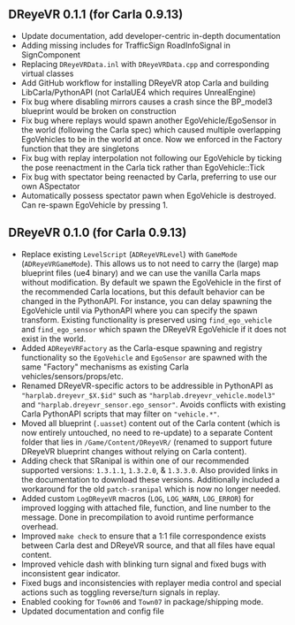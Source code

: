 ## DReyeVR 0.1.1 (for Carla 0.9.13)
- Update documentation, add developer-centric in-depth documentation
- Adding missing includes for TrafficSign RoadInfoSignal in SignComponent
- Replacing `DReyeVRData.inl` with `DReyeVRData.cpp` and corresponding virtual classes
- Add GitHub workflow for installing DReyeVR atop Carla and building LibCarla/PythonAPI (not CarlaUE4 which requires UnrealEngine)
- Fix bug where disabling mirrors causes a crash since the BP_model3 blueprint would be broken on construction
- Fix bug where replays would spawn another EgoVehicle/EgoSensor in the world (following the Carla spec) which caused multiple overlapping EgoVehicles to be in the world at once. Now we enforced in the Factory function that they are singletons
- Fix bug with replay interpolation not following our EgoVehicle by ticking the pose reenactment in the Carla tick rather than EgoVehicle::Tick
- Fix bug with spectator being reenacted by Carla, preferring to use our own ASpectator
- Automatically possess spectator pawn when EgoVehicle is destroyed. Can re-spawn EgoVehicle by pressing 1. 

## DReyeVR 0.1.0 (for Carla 0.9.13)
- Replace existing `LevelScript` (`ADReyeVRLevel`) with `GameMode` (`ADReyeVRGameMode`). This allows us to not need to carry the (large) map blueprint files (ue4 binary) and we can use the vanilla Carla maps without modification. By default we spawn the EgoVehicle in the first of the recommended Carla locations, but this default behavior can be changed in the PythonAPI. For instance, you can delay spawning the EgoVehicle until via PythonAPI where you can specify the spawn transform. Existing functionality is preserved using `find_ego_vehicle` and `find_ego_sensor` which spawn the DReyeVR EgoVehicle if it does not exist in the world. 
- Added `ADReyeVRFactory` as the Carla-esque spawning and registry functionality so the `EgoVehicle` and `EgoSensor` are spawned with the same "Factory" mechanisms as existing Carla vehicles/sensors/props/etc.
- Renamed DReyeVR-specific actors to be addressible in PythonAPI as `"harplab.dreyevr_$X.$id"` such as `"harplab.dreyevr_vehicle.model3"` and `"harplab.dreyevr_sensor.ego_sensor"`. Avoids conflicts with existing Carla PythonAPI scripts that may filter on `"vehicle.*"`.
- Moved all blueprint (`.uasset`) content out of the Carla content (which is now entirely untouched, no need to re-update) to a separate Content folder that lies in `/Game/Content/DReyeVR/` (renamed to support future DReyeVR blueprint changes without relying on Carla content).
- Adding check that SRanipal is within one of our recommended supported versions: `1.3.1.1`, `1.3.2.0`, & `1.3.3.0`. Also provided links in the documentation to download these versions. Additionally included a workaround for the old `patch-sranipal` which is now no longer needed.
- Added custom `LogDReyeVR` macros (`LOG`, `LOG_WARN`, `LOG_ERROR`) for improved logging with attached file, function, and line number to the message. Done in precompilation to avoid runtime performance overhead.
- Improved `make check` to ensure that a 1:1 file correspondence exists between Carla dest and DReyeVR source, and that all files have equal content. 
- Improved vehicle dash with blinking turn signal and fixed bugs with inconsistent gear indicator. 
- Fixed bugs and inconsistencies with replayer media control and special actions such as toggling reverse/turn signals in replay.
- Enabled cooking for `Town06` and `Town07` in package/shipping mode.
- Updated documentation and config file